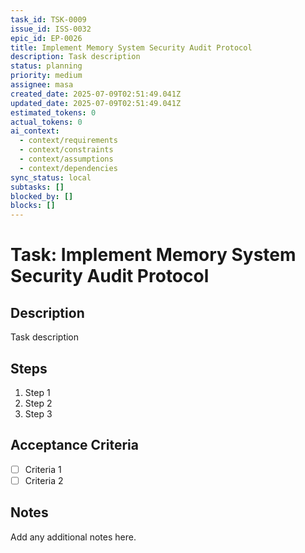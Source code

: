 ```yaml
---
task_id: TSK-0009
issue_id: ISS-0032
epic_id: EP-0026
title: Implement Memory System Security Audit Protocol
description: Task description
status: planning
priority: medium
assignee: masa
created_date: 2025-07-09T02:51:49.041Z
updated_date: 2025-07-09T02:51:49.041Z
estimated_tokens: 0
actual_tokens: 0
ai_context:
  - context/requirements
  - context/constraints
  - context/assumptions
  - context/dependencies
sync_status: local
subtasks: []
blocked_by: []
blocks: []
---
```


# Task: Implement Memory System Security Audit Protocol

## Description
Task description

## Steps
1. Step 1
2. Step 2
3. Step 3

## Acceptance Criteria
- [ ] Criteria 1
- [ ] Criteria 2

## Notes
Add any additional notes here.
